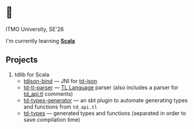 # 🐒
ITMO University, SE'26

I'm currently learning [**Scala**](https://www.scala-lang.org/)


## Projects

1. tdlib for Scala
   - [tdjson-bind](https://github.com/ablearthy/tdjson-bind) — JNI for
     [td-json](https://core.telegram.org/tdlib/docs/td__json__client_8h.html)
   - [td-tl-parser](https://github.com/ablearthy/td-tl-parser) — [TL
     Language](https://core.telegram.org/mtproto/TL) parser (also includes a
     parser for
     [td_api.tl](https://github.com/tdlib/td/blob/93c42f6d7c1209937431469f80427d48907f1b8d/td/generate/scheme/td_api.tl)
     comments)
   - [td-types-generator](https://github.com/ablearthy/td-types-generator) — an
     sbt plugin to automate generating types and functions from `td_api.tl`
   - [td-types](https://github.com/ablearthy/td-types) — generated types and
     functions (separated in order to save compilation time)

